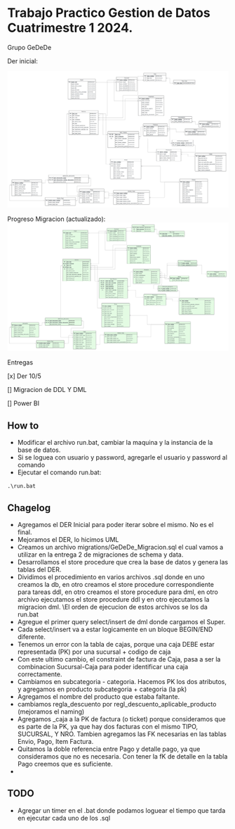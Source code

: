 # Trabajo Practico Gestion de Datos Cuatrimestre 1 2024.

Grupo GeDeDe

Der inicial:

![Der inicial](DER_2024C1.jpeg)



Progreso Migracion (actualizado):
![Der actual](DER_2024C1_GeDeDe.jpeg)

Entregas

[x] Der 10/5

[]  Migracion de DDL Y DML

[] Power BI

## How to

- Modificar el archivo run.bat, cambiar la maquina y la instancia de la base de datos.
- Si se loguea con usuario y password, agregarle el usuario y password al comando
- Ejecutar el comando run.bat:

```
.\run.bat
```


## Chagelog

- Agregamos el DER Inicial para poder iterar sobre el mismo. No es el final. 
- Mejoramos el DER, lo hicimos UML
- Creamos un archivo migrations/GeDeDe_Migracion.sql el cual vamos a utilizar en la entrega 2 de migraciones de schema y data.
- Desarrollamos el store procedure que crea la base de datos y genera las tablas del DER.
- Dividimos el procedimiento en varios archivos .sql donde en uno creamos la db, en otro creamos el store procedure correspondiente para tareas ddl, en otro creamos el store procedure para dml, en otro archivo ejecutamos el store procedure ddl y en otro ejecutamos la migracion dml. \El orden de ejecucion de estos archivos se los da run.bat
- Agregue el primer query select/insert de dml donde cargamos el Super.
- Cada select/insert va a estar logicamente en un bloque BEGIN/END diferente.
- Tenemos un error con la tabla de cajas, porque una caja DEBE estar representada (PK) por una sucursal + codigo de caja
- Con este ultimo cambio, el constraint de factura de Caja, pasa a ser la combinacion Sucursal-Caja para poder identificar una caja correctamente.
- Cambiamos en subcategoria - categoria. Hacemos PK los dos atributos, y agregamos en producto subcategoria + categoria (la pk)
- Agregamos el nombre del producto que estaba faltante.
- cambiamos regla_descuento por regl_descuento_aplicable_producto (mejoramos el naming)
- Agregamos _caja a la PK de factura (o ticket) porque consideramos que es parte de la PK, ya que hay dos facturas con el mismo TIPO, SUCURSAL, Y NRO. Tambien agregamos las FK necesarias en las tablas Envio, Pago, Item Factura.
- Quitamos la doble referencia entre Pago y detalle pago, ya que consideramos que no es necesaria. Con tener la fK de detalle en la tabla Pago creemos que es suficiente.
- 

## TODO

- Agregar un timer en el .bat donde podamos loguear el tiempo que tarda en ejecutar cada uno de los .sql